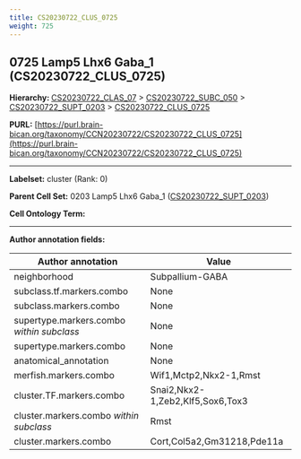 ```yaml
---
title: CS20230722_CLUS_0725
weight: 725
---
```

## 0725 Lamp5 Lhx6 Gaba_1 (CS20230722_CLUS_0725)
<b>Hierarchy: </b>
[CS20230722_CLAS_07](../CS20230722_CLAS_07) >
[CS20230722_SUBC_050](../CS20230722_SUBC_050) >
[CS20230722_SUPT_0203](../CS20230722_SUPT_0203) >
[CS20230722_CLUS_0725](../CS20230722_CLUS_0725)

**PURL:** [https://purl.brain-bican.org/taxonomy/CCN20230722/CS20230722_CLUS_0725](https://purl.brain-bican.org/taxonomy/CCN20230722/CS20230722_CLUS_0725)

---


**Labelset:** cluster (Rank: 0)

**Parent Cell Set:** 0203 Lamp5 Lhx6 Gaba_1 ([CS20230722_SUPT_0203](../CS20230722_SUPT_0203))



**Cell Ontology Term:** 

[MARKER GENES.]: #


---

[TRANSFERRED ANNOTATIONS.]: #


[AUTHOR ANNOTATION FIELDS.]: #


**Author annotation fields:**

| Author annotation | Value |
|-------------------|-------|
|neighborhood|Subpallium-GABA|
|subclass.tf.markers.combo|None|
|subclass.markers.combo|None|
|supertype.markers.combo _within subclass_|None|
|supertype.markers.combo|None|
|anatomical_annotation|None|
|merfish.markers.combo|Wif1,Mctp2,Nkx2-1,Rmst|
|cluster.TF.markers.combo|Snai2,Nkx2-1,Zeb2,Klf5,Sox6,Tox3|
|cluster.markers.combo _within subclass_|Rmst|
|cluster.markers.combo|Cort,Col5a2,Gm31218,Pde11a|
